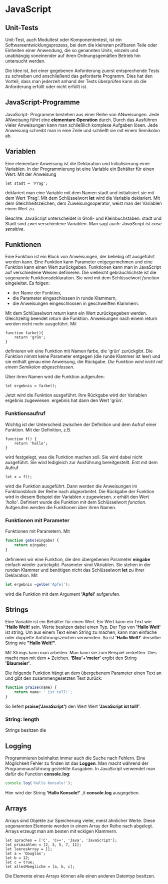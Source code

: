 # JavaScript
## Unit-Tests
Unit-Test, auch Modultest oder Komponententest, ist ein Softwareentwicklungsprozess, bei dem die kleinsten prüfbaren Teile oder Einheiten einer Anwendung, die so genannten Units, einzeln und unabhängig voneinender auf ihren Ordnungsgemäßen Betrieb hin untersucht werden.  

Die Idee ist, bei einer gegebenen Anforderung zuerst entsprechende Tests zu schreiben und anschließend das geforderte Programm. Dies hat den Vorteil, dass man jederzeit anhand der Tests überprüfen kann ob die Anforderung erfüllt oder nicht erfüllt ist.

## JavaScript-Programme
JavaScript- Programme bestehen aus einer Reihe von ANweisungen. Jede ANweisung führt eine **elementare Operation** durch. Durch das Ausführen vieler Anweisungen kann man schließlich komplexe Aufgaben lösen. Jede Anweisung schreibt man in eine Zeile und schließt sie mit einem Semikolon ab.


## Variablen

Eine elementare Anweisung ist die Deklaration und Initialisierung einer Variablen. In der Programmierung ist eine Variable ein Behälter für einen Wert. Mit der Anweisung  

    let stadt = 'Prag';
deklariert man eine Variable mit dem Namen stadt und initialisiert sie mit dem Wert 'Prag'. Mit dem Schlüsselwort **let** wird die Variable deklariert. Mit dem Gleichheitszeichen, dem Zuweisungsoperator, weist man der Variablen einen Wert zu. 

Beachte: JavaScript unterscheidet in Groß- und Kleinbuchstaben. stadt und Stadt sind zwei verschiedene Variablen. Man sagt auch: *JavaScript ist case sensitive*.

## Funktionen

Eine Funktion ist ein Block von Anweisungen, der beliebig oft ausgeführt werden kann. Eine Funktion kann Parameter entgegennehmen und eine Funktion kann einen Wert zurückgeben. Funktionen kann man in JavaScript auf verschiedene Weisen definieren. Die vielleicht gebräuchlichste ist die sogenannte Funktionsdeklaration. Sie wird mit dem Schlüsselwort *function* eingeleitet. Es folgen:
+ der Name der Funktion,
+ die Parameter eingeschlossen in runde Klammern,
+ die Anweisungen eingeschlossen in geschweiften Klammern.

Mit dem Schlüsselwort *return* kann ein Wert zurückgegeben werden. Gleichzeitig beendet *return* die Funktion. Anweisungen nach einem return werden nicht mehr ausgeführt. Mit

    function farbe(){
        return 'grün';
    }
definieren wir eine Funktion mit Namen farbe, die 'grün' zurückgibt. Die Funktion nimmt keine Parameter entgegen (die runde Klammer ist leer) und sie enthält genau eine Anweisung, die Rückgabe. *Die Funktion wird nicht mit einem Semikolon abgeschlossen.*

Über ihren Namen wird die Funktion aufgerufen:

    let ergebnis = farbe();
Jetzt wird die Funktion ausgeführt. Ihre Rückgabe wird der Variablen ergebnis zugewiesen. ergebnis hat dann den Wert 'grün'.
### Funktionsaufruf
Wichtig ist der Unterscheid zwischen der Definition und dem Aufruf einer Funktion. Mit der Definition, z.B.

    function f() {
        return 'hallo';
    }
wird festgelegt, was die Funktion machen soll. Sie wird dabei nicht ausgeführt. Sie wird ledigleich zur Ausführung bereitgestellt. Erst mit dem Aufruf 

    let x = f();
wird die Funktion ausgeführt. Dann werden die Anweisungen im Funktionsblock der Reihe nach abgearbeitet. Die Rückgabe der Funktion wird in diesem Beispiel der Variablen *x* zugewiesen. *x* erhält den Wert *'hallo'*. Definiert wurde die Funktion mit dem Schlüsselwort *function*. Aufgerufen werden die Funktionen über ihren Namen.

### Funktionen mit Parameter
Funktionen mit Parametern. Mit 
``` js
function gebe(eingabe) {
    return eingabe;
}
```
definieren wir eine Funktion, die den übergebenen Parameter **eingabe** einfach wieder zurückgibt. Parameter sind VAriablen. Sie stehen in der runden Klammer und benötigen nicht das Schlüsselwort **let** zu ihrer Deklaration. Mit
``` js
let ergebnis =gelbe('Apfel');
```
wird die Funktion mit dem Argument **'Apfel'** aufgerufen. 

## Strings
Eine Variable ist ein Behälter für einen Wert. Ein Wert kann ein Text wie **'Hallo Welt!** sein. Werte besitzen dabei einen Typ. Der Typ von **'Hallo Welt'** ist string. Um aus einem Text einen String zu machen, kann man einfache oder doppelte Anführungszeichen verwenden. So ist **'Hallo Welt!'** derselbe String wie **"Hallo Welt!"**.

Mit Strings kann man arbeiten. Man kann sie zum Beispiel verketten. Dies macht man mit dem **+** Zeichen. **'Blau'**+**'meier'** ergibt den String **'Blaumeier'**.

Die folgende Funktion hängt an dem übergebenem Parameter einen Text an und gibt den zusammengesetzten Text zurück:

```js
function praise(name) {
    return name+ ' ist toll!'; 
}
```
So liefert **praise('JavaScript')** den Wert Wert **'JavaScript ist toll!'**.

### String: length
Strings besitzen die 

## Logging
Programmieren beinhaltet immer auch die Suche nach Fehlern. Eine Möglichkeit Fehler zu finden ist das **Loggen**. Man macht während der Programmausführung geziehlte Ausgaben. In JavaScript verwendet man dafür die Function **console.log**:

```js
console.log('Hallo Konsole!');
```
Hier wird der String **'Hallo Konsole!'** ,it **console.log** ausgegeben.

## Arrays
Arrays sind Objekte zur Speicherung vieler, meist ähnlicher Werte. Diese sogenannten Elemente werden in einem Array der Reihe nach abgelegt. Arrays erzeugt man am besten mit eckigen Klammern.

```JS
let sprachen = ['C', 'C++', 'Java', 'JavaScript'];
let primzahlen = [2, 3, 5, 7, 11];
let leeresArray = [];
let a = 'Douglas';
let b = 12;
let c = true;
let allesMoegliche = [a, b, c];
```
Die Elemente eines Arrays können alle einen anderen Datentyp besitzen.